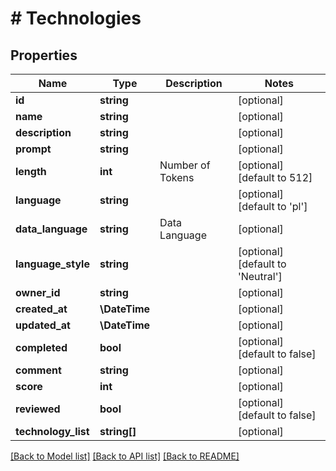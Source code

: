# # Technologies

## Properties

Name | Type | Description | Notes
------------ | ------------- | ------------- | -------------
**id** | **string** |  | [optional]
**name** | **string** |  | [optional]
**description** | **string** |  | [optional]
**prompt** | **string** |  | [optional]
**length** | **int** | Number of Tokens | [optional] [default to 512]
**language** | **string** |  | [optional] [default to 'pl']
**data_language** | **string** | Data Language | [optional]
**language_style** | **string** |  | [optional] [default to 'Neutral']
**owner_id** | **string** |  | [optional]
**created_at** | **\DateTime** |  | [optional]
**updated_at** | **\DateTime** |  | [optional]
**completed** | **bool** |  | [optional] [default to false]
**comment** | **string** |  | [optional]
**score** | **int** |  | [optional]
**reviewed** | **bool** |  | [optional] [default to false]
**technology_list** | **string[]** |  | [optional]

[[Back to Model list]](../../README.md#models) [[Back to API list]](../../README.md#endpoints) [[Back to README]](../../README.md)

